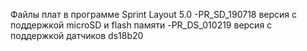 Файлы плат в программе Sprint Layout 5.0
-PR_SD_190718 версия с поддержкой microSD и flash памяти
-PR_DS_010219 версия с поддержкой датчиков ds18b20
